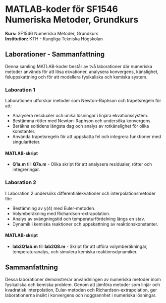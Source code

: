 # MATLAB-koder för SF1546 Numeriska Metoder, Grundkurs
**Kurs:** SF1546 Numeriska Metoder, Grundkurs  
**Institution:** KTH - Kungliga Tekniska Högskolan  

## Laborationer - Sammanfattning

Denna samling MATLAB-koder består av två laborationer där numeriska metoder används för att lösa ekvationer, analysera konvergens, känslighet, feluppskattning och för att modellera fysikaliska och kemiska system.

### Laboration 1

Laborationen utforskar metoder som Newton-Raphson och trapetsregeln för att:
- Analysera residualer och unika lösningar i linjära ekvationssystem.
- Bestämma rötter med Newton-Raphson och undersöka konvergens.
- Beräkna soltidens längsta dag och analys av rotkänslighet för olika konstanter.
- Använda trapetsregeln för att uppskatta fel och integrera funktioner med singulariteter.

#### MATLAB-skript
- **Q1a.m** till **Q7a.m** - Olika skript för att analysera residualer, rötter och integreringar.

### Laboration 2

I Laboration 2 undersöks differentialekvationer och interpolationsmetoder för:
- Bestämning av y(4) med Euler-metoden.
- Volymberäkning med Richardson-extrapolation.
- Analys av svängningstid och temperaturfördelning längs en stav.
- Dynamik i kemiska reaktioner och uppskattning av reaktionskonstanter.

#### MATLAB-skript
- **lab2Q1ab.m** till **lab2Q8.m** - Skript för att utföra volymberäkningar, temperaturanalys, och simulera kemiska reaktionsdynamiker.

## Sammanfattning

Dessa laborationer demonstrerar användningen av numeriska metoder inom fysikaliska och kemiska problem. Genom att jämföra metoder som linjär och kvadratisk interpolation, Euler-metoden och Richardson-extrapolation, ger laborationerna insikt i konvergens och noggrannhet i numeriska lösningar.
